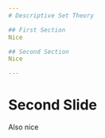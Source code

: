 ```yaml
---
# Descriptive Set Theory

## First Section
Nice

## Second Section
Nice

---
```


# Second Slide

Also nice
